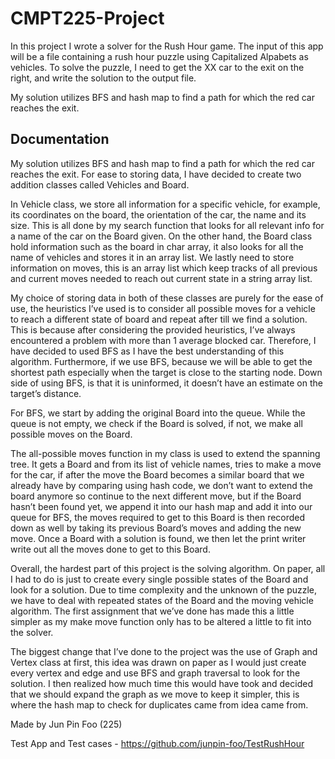 # CMPT225-Project

In this project I wrote a solver for the Rush Hour game. The input of this app will be a file containing a rush hour puzzle using Capitalized Alpabets as vehicles. To solve the puzzle, I need to get the XX car to the exit on the right, and write the solution to the output file.

My solution utilizes BFS and hash map to find a path for which the red car reaches the exit. 

## Documentation
My solution utilizes BFS and hash map to find a path for which the red car reaches the exit. For ease to storing data, I have decided to create two addition classes called Vehicles and Board. 

In Vehicle class, we store all information for a specific vehicle, for example, its coordinates on the board, the orientation of the car, the name and its size. This is all done by my search function that looks for all relevant info for a name of the car on the Board given. On the other hand, the Board class hold information such as the board in char array, it also looks for all the name of vehicles and stores it in an array list. We lastly need to store information on moves, this is an array list which keep tracks of all previous and current moves needed to reach out current state in a string array list.

My choice of storing data in both of these classes are purely for the ease of use, the heuristics I’ve used is to consider all possible moves for a vehicle to reach a different state of board and repeat after till we find a solution. This is because after considering the provided heuristics, I’ve always encountered a problem with more than 1 average blocked car. Therefore, I have decided to used BFS as I have the best understanding of this algorithm. Furthermore, if we use BFS, because we will be able to get the shortest path especially when the target is close to the starting node. Down side of using BFS, is that it is uninformed, it doesn’t have an estimate on the target’s distance.

For BFS, we start by adding the original Board into the queue. While the queue is not empty, we check if the Board is solved, if not, we make all possible moves on the Board. 

The all-possible moves function in my class is used to extend the spanning tree. It gets a Board and from its list of vehicle names, tries to make a move for the car, if after the move the Board becomes a similar board that we already have by comparing using hash code, we don’t want to extend the board anymore so continue to the next different move, but if the Board hasn’t been found yet, we append it into our hash map and add it into our queue for BFS, the moves required to get to this Board is then recorded down as well by taking its previous Board’s moves and adding the new move. Once a Board with a solution is found, we then let the print writer write out all the moves done to get to this Board.

Overall, the hardest part of this project is the solving algorithm. On paper, all I had to do is just to create every single possible states of the Board and look for a solution. Due to time complexity and the unknown of the puzzle, we have to deal with repeated states of the Board and the moving vehicle algorithm. The first assignment that we’ve done has made this a little simpler as my make move function only has to be altered a little to fit into the solver.

The biggest change that I’ve done to the project was the use of Graph and Vertex class at first, this idea was drawn on paper as I would just create every vertex and edge and use BFS and graph traversal to look for the solution. I then realized how much time this would have took and decided that we should expand the graph as we move to keep it simpler, this is where the hash map to check for duplicates came from idea came from.

Made by Jun Pin Foo (225)

Test App and Test cases - https://github.com/junpin-foo/TestRushHour
